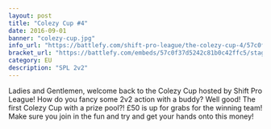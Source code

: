 ```yaml
---
layout: post
title: "Colezy Cup #4"
date: 2016-09-01
banner: "colezy-cup.jpg"
info_url: "https://battlefy.com/shift-pro-league/the-colezy-cup-4/57c0f37d5242c81b0c42ffc5/info"
bracket_url: "https://battlefy.com/embeds/57c0f37d5242c81b0c42ffc5/stage/57c0f37d5242c81b0c42ffc6"
category: EU
description: "SPL 2v2"
---
```


Ladies and Gentlemen, welcome back to the Colezy Cup hosted by Shift Pro League! How do you fancy some 2v2 action with a buddy? Well good! The first Colezy Cup with a prize pool?! £50 is up for grabs for the winning team! Make sure you join in the fun and try and get your hands onto this money!
